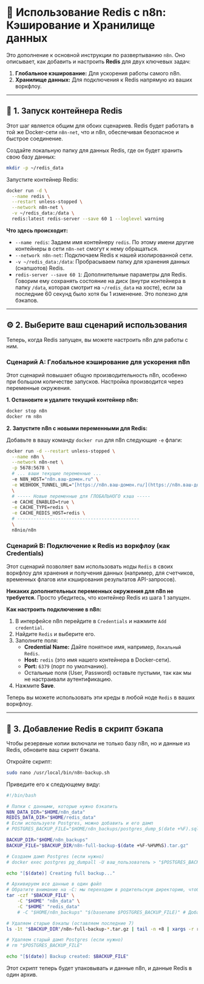 # 🚀 Использование Redis с n8n: Кэширование и Хранилище данных

Это дополнение к основной инструкции по развертыванию `n8n`. Оно описывает, как добавить и настроить **Redis** для двух ключевых задач:

1.  **Глобальное кэширование:** Для ускорения работы самого n8n.
2.  **Хранилище данных:** Для подключения к Redis напрямую из ваших воркфлоу.

---

## 🐳 1. Запуск контейнера Redis

Этот шаг является общим для обоих сценариев. Redis будет работать в той же Docker-сети `n8n-net`, что и n8n, обеспечивая безопасное и быстрое соединение.

Создайте локальную папку для данных Redis, где он будет хранить свою базу данных:

```bash
mkdir -p ~/redis_data
```

Запустите контейнер Redis:

```bash
docker run -d \
  --name redis \
  --restart unless-stopped \
  --network n8n-net \
  -v ~/redis_data:/data \
  redis:latest redis-server --save 60 1 --loglevel warning
```

**Что здесь происходит:**
* `--name redis`: Задаем имя контейнеру `redis`. По этому имени другие контейнеры в сети `n8n-net` смогут к нему обращаться.
* `--network n8n-net`: Подключаем Redis к нашей изолированной сети.
* `-v ~/redis_data:/data`: Пробрасываем папку для хранения данных (снапшотов) Redis.
* `redis-server --save 60 1`: Дополнительные параметры для Redis. Говорим ему сохранять состояние на диск (внутри контейнера в папку `/data`, которая смотрит на `~/redis_data` на хосте), если за последние 60 секунд было хотя бы 1 изменение. Это полезно для бэкапов.

---

## ⚙️ 2. Выберите ваш сценарий использования

Теперь, когда Redis запущен, вы можете настроить n8n для работы с ним.

### Сценарий A: Глобальное кэширование для ускорения n8n

Этот сценарий повышает общую производительность n8n, особенно при большом количестве запусков. Настройка производится через переменные окружения.

**1. Остановите и удалите текущий контейнер n8n:**

```bash
docker stop n8n
docker rm n8n
```

**2. Запустите n8n с новыми переменными для Redis:**

Добавьте в вашу команду `docker run` для n8n следующие `-e` флаги:

```bash
docker run -d --restart unless-stopped \
  --name n8n \
  --network n8n-net \
  -p 5678:5678 \
  # ... ваши текущие переменные ...
  -e N8N_HOST="n8n.ваш-домен.ru" \
  -e WEBHOOK_TUNNEL_URL="[https://n8n.ваш-домен.ru/](https://n8n.ваш-домен.ru/)" \
  \
  # ----- Новые переменные для ГЛОБАЛЬНОГО кэша -----
  -e CACHE_ENABLED=true \
  -e CACHE_TYPE=redis \
  -e CACHE_REDIS_HOST=redis \
  # ---------------------------------------------
  \
  n8nio/n8n
```

### Сценарий B: Подключение к Redis из воркфлоу (как Credentials)

Этот сценарий позволяет вам использовать ноды `Redis` в своих воркфлоу для хранения и получения данных (например, для счетчиков, временных флагов или кэширования результатов API-запросов).

**Никаких дополнительных переменных окружения для n8n не требуется.** Просто убедитесь, что контейнер Redis из шага 1 запущен.

**Как настроить подключение в n8n:**

1.  В интерфейсе n8n перейдите в `Credentials` и нажмите `Add credential`.
2.  Найдите `Redis` и выберите его.
3.  Заполните поля:
    * **Credential Name:** Дайте понятное имя, например, `Локальный Redis`.
    * **Host:** `redis` (это имя нашего контейнера в Docker-сети).
    * **Port:** `6379` (порт по умолчанию).
    * Остальные поля (User, Password) оставьте пустыми, так как мы не настраивали аутентификацию.
4.  Нажмите **Save**.

Теперь вы можете использовать эти креды в любой ноде `Redis` в ваших воркфлоу.

---

## 💾 3. Добавление Redis в скрипт бэкапа

Чтобы резервные копии включали не только базу n8n, но и данные из Redis, обновите ваш скрипт бэкапа.

Откройте скрипт:

```bash
sudo nano /usr/local/bin/n8n-backup.sh
```

Приведите его к следующему виду:

```bash
#!/bin/bash

# Папки с данными, которые нужно бэкапить
N8N_DATA_DIR="$HOME/n8n_data"
REDIS_DATA_DIR="$HOME/redis_data"
# Если используете Postgres, можно добавить и его дамп
# POSTGRES_BACKUP_FILE="$HOME/n8n_backups/postgres_dump_$(date +%F).sql"

BACKUP_DIR="$HOME/n8n_backups"
BACKUP_FILE="$BACKUP_DIR/n8n-full-backup-$(date +%F-%H%M%S).tar.gz"

# Создаем дамп Postgres (если нужно)
# docker exec postgres pg_dumpall -U ваш_пользователь > "$POSTGRES_BACKUP_FILE"

echo "[$(date)] Creating full backup..."

# Архивируем все данные в один файл
# Обратите внимание на -C: мы переходим в родительскую директорию, чтобы сохранить структуру папок
tar -czf "$BACKUP_FILE" \
    -C "$HOME" "n8n_data" \
    -C "$HOME" "redis_data"
    # -C "$HOME/n8n_backups" "$(basename $POSTGRES_BACKUP_FILE)" # Добавить, если делаете дамп PG

# Удаляем старые бэкапы (оставляем последние 7)
ls -1t "$BACKUP_DIR"/n8n-full-backup-*.tar.gz | tail -n +8 | xargs -r rm --

# Удаляем старый дамп Postgres (если нужно)
# rm "$POSTGRES_BACKUP_FILE"

echo "[$(date)] Backup created: $BACKUP_FILE"
```

Этот скрипт теперь будет упаковывать и данные n8n, и данные Redis в один архив.

